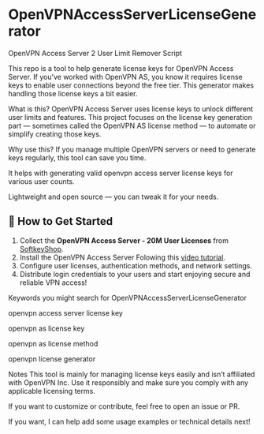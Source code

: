 # OpenVPNAccessServerLicenseGenerator
OpenVPN Access Server 2 User Limit Remover Script

This repo is a tool to help generate license keys for OpenVPN Access Server. If you’ve worked with OpenVPN AS, you know it requires license keys to enable user connections beyond the free tier. This generator makes handling those license keys a bit easier.

What is this?
OpenVPN Access Server uses license keys to unlock different user limits and features. This project focuses on the license key generation part — sometimes called the OpenVPN AS license method — to automate or simplify creating those keys.

Why use this?
If you manage multiple OpenVPN servers or need to generate keys regularly, this tool can save you time.

It helps with generating valid openvpn access server license keys for various user counts.

Lightweight and open source — you can tweak it for your needs.


## 🚀 **How to Get Started**

1. Collect the **OpenVPN Access Server - 20M User Licenses** from [SoftkeyShop](https://softkeyshop.com/product/openvpn-access-server-20m-user-licenses-latest-version/).
2. Install the OpenVPN Access Server Folowing this [video tutorial](https://www.youtube.com/watch?v=nAELyIEOGfE).
3. Configure user licenses, authentication methods, and network settings.
4. Distribute login credentials to your users and start enjoying secure and reliable VPN access!




Keywords you might search for
OpenVPNAccessServerLicenseGenerator

openvpn access server license key

openvpn as license key

openvpn as license method

openvpn license generator

Notes
This tool is mainly for managing license keys easily and isn’t affiliated with OpenVPN Inc. Use it responsibly and make sure you comply with any applicable licensing terms.

If you want to customize or contribute, feel free to open an issue or PR.

If you want, I can help add some usage examples or technical details next!
